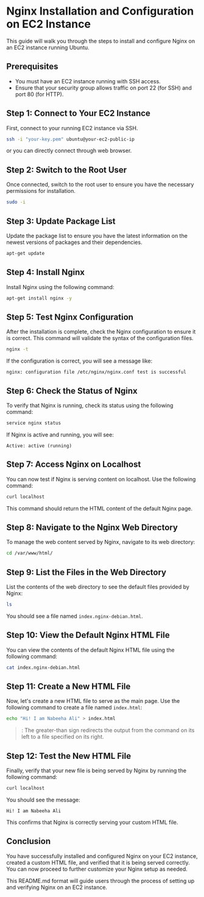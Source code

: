 # Nginx Installation and Configuration on EC2 Instance

This guide will walk you through the steps to install and configure Nginx on an EC2 instance running Ubuntu.

## Prerequisites
- You must have an EC2 instance running with SSH access.
- Ensure that your security group allows traffic on port 22 (for SSH) and port 80 (for HTTP).

## Step 1: Connect to Your EC2 Instance

First, connect to your running EC2 instance via SSH.

```bash
ssh -i "your-key.pem" ubuntu@your-ec2-public-ip
```

or you can directly connect through web browser.

## Step 2: Switch to the Root User

Once connected, switch to the root user to ensure you have the necessary permissions for installation.

```bash
sudo -i
```

## Step 3: Update Package List

Update the package list to ensure you have the latest information on the newest versions of packages and their dependencies.

```bash
apt-get update
```

## Step 4: Install Nginx

Install Nginx using the following command:

```bash
apt-get install nginx -y
```

## Step 5: Test Nginx Configuration

After the installation is complete, check the Nginx configuration to ensure it is correct. This command will validate the syntax of the configuration files.

```bash
nginx -t
```

If the configuration is correct, you will see a message like:

```plaintext
nginx: configuration file /etc/nginx/nginx.conf test is successful
```

## Step 6: Check the Status of Nginx

To verify that Nginx is running, check its status using the following command:

```bash
service nginx status
```

If Nginx is active and running, you will see:

```plaintext
Active: active (running)
```

## Step 7: Access Nginx on Localhost

You can now test if Nginx is serving content on localhost. Use the following command:

```bash
curl localhost
```

This command should return the HTML content of the default Nginx page.

## Step 8: Navigate to the Nginx Web Directory

To manage the web content served by Nginx, navigate to its web directory:

```bash
cd /var/www/html/
```

## Step 9: List the Files in the Web Directory

List the contents of the web directory to see the default files provided by Nginx:

```bash
ls
```

You should see a file named `index.nginx-debian.html`.

## Step 10: View the Default Nginx HTML File

You can view the contents of the default Nginx HTML file using the following command:

```bash
cat index.nginx-debian.html
```

## Step 11: Create a New HTML File

Now, let's create a new HTML file to serve as the main page. Use the following command to create a file named `index.html`:

```bash
echo "Hi! I am Nabeeha Ali" > index.html
```
>: The greater-than sign redirects the output from the command on its left to a file specified on its right.


## Step 12: Test the New HTML File

Finally, verify that your new file is being served by Nginx by running the following command:

```bash
curl localhost
```

You should see the message:

```plaintext
Hi! I am Nabeeha Ali
```

This confirms that Nginx is correctly serving your custom HTML file.

## Conclusion

You have successfully installed and configured Nginx on your EC2 instance, created a custom HTML file, and verified that it is being served correctly. You can now proceed to further customize your Nginx setup as needed.

This README.md format will guide users through the process of setting up and verifying Nginx on an EC2 instance.
